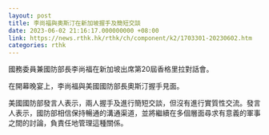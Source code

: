 ```yaml
---
layout: post
title: 李尚福與奧斯汀在新加坡握手及簡短交談
date: 2023-06-02 21:16:17.000000000 +08:00
link: https://news.rthk.hk/rthk/ch/component/k2/1703301-20230602.htm
categories: rthk
---
```


國務委員兼國防部長李尚福在新加坡出席第20屆香格里拉對話會。

在開幕晚宴上，李尚福與美國國防部長奧斯汀握手見面。

美國國防部發言人表示，兩人握手及進行簡短交談，但沒有進行實質性交流。發言人表示，國防部相信保持暢通的溝通渠道，並將繼續在多個層面尋求有意義的軍事之間的討論，負責任地管理這種關係。
